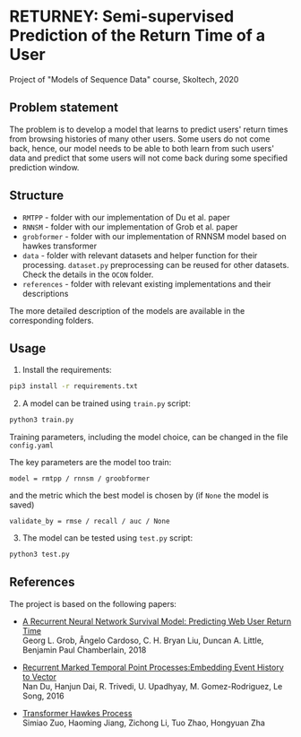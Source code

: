# RETURNEY: Semi-supervised Prediction of the Return Time of a User
Project of "Models of Sequence Data" course, Skoltech, 2020

## Problem statement
The problem is to develop a model that learns to predict users' return times from browsing histories of many other users. Some users do not come back, hence, our model needs to be able to both learn from such users' data and predict that some users will not come back during some specified prediction window.


## Structure
- `RMTPP` - folder with our implementation of Du et al. paper
- `RNNSM` - folder with our implementation of Grob et al. paper
- `grobformer` - folder with our implementation of RNNSM model based on hawkes transformer
- `data` - folder with relevant datasets and helper function for their processing.
 `dataset.py` preprocessing can be reused for other datasets. Check the details in the `OCON` folder.
- `references` - folder with relevant existing implementations and their descriptions

The more detailed description of the models are available in the corresponding folders.

## Usage
1. Install the requirements:

``` bash
pip3 install -r requirements.txt
```

2. A model can be trained using `train.py` script:

``` bash
python3 train.py 
```
Training parameters, including the model choice, can be changed in the file `config.yaml` 

The key parameters are the model too train:
```
model = rmtpp / rnnsm / groobformer
```
and the metric which the best model is chosen by
(if `None` the model is saved)
```
validate_by = rmse / recall / auc / None
```
3. The model can be tested using `test.py` script:
``` bash
python3 test.py 
```

## References
The project is based on the following papers:

- [A Recurrent Neural Network Survival Model: Predicting Web User Return Time](https://arxiv.org/abs/1807.04098)<br>
Georg L. Grob, Ângelo Cardoso, C. H. Bryan Liu, Duncan A. Little, Benjamin Paul Chamberlain, 2018

- [Recurrent Marked Temporal Point Processes:Embedding Event History to Vector](https://www.kdd.org/kdd2016/papers/files/rpp1081-duA.pdf)<br>
Nan Du, Hanjun Dai, R. Trivedi, U. Upadhyay, M. Gomez-Rodriguez, Le Song, 2016

- [Transformer Hawkes Process](https://arxiv.org/abs/2002.09291)<br>
Simiao Zuo, Haoming Jiang, Zichong Li, Tuo Zhao, Hongyuan Zha
